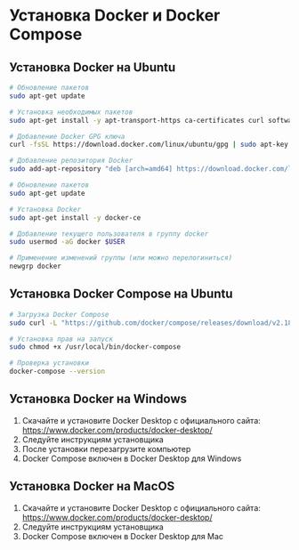 # Установка Docker и Docker Compose

## Установка Docker на Ubuntu

```bash
# Обновление пакетов
sudo apt-get update

# Установка необходимых пакетов
sudo apt-get install -y apt-transport-https ca-certificates curl software-properties-common

# Добавление Docker GPG ключа
curl -fsSL https://download.docker.com/linux/ubuntu/gpg | sudo apt-key add -

# Добавление репозитория Docker
sudo add-apt-repository "deb [arch=amd64] https://download.docker.com/linux/ubuntu $(lsb_release -cs) stable"

# Обновление пакетов
sudo apt-get update

# Установка Docker
sudo apt-get install -y docker-ce

# Добавление текущего пользователя в группу docker
sudo usermod -aG docker $USER

# Применение изменений группы (или можно перелогиниться)
newgrp docker
```

## Установка Docker Compose на Ubuntu

```bash
# Загрузка Docker Compose
sudo curl -L "https://github.com/docker/compose/releases/download/v2.18.1/docker-compose-$(uname -s)-$(uname -m)" -o /usr/local/bin/docker-compose

# Установка прав на запуск
sudo chmod +x /usr/local/bin/docker-compose

# Проверка установки
docker-compose --version
```

## Установка Docker на Windows

1. Скачайте и установите Docker Desktop с официального сайта: https://www.docker.com/products/docker-desktop/
2. Следуйте инструкциям установщика
3. После установки перезагрузите компьютер
4. Docker Compose включен в Docker Desktop для Windows

## Установка Docker на MacOS

1. Скачайте и установите Docker Desktop с официального сайта: https://www.docker.com/products/docker-desktop/
2. Следуйте инструкциям установщика
3. Docker Compose включен в Docker Desktop для Mac